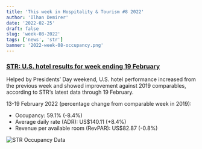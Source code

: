 ```yaml
---
title: 'This week in Hospitality & Tourism #8 2022'
author: 'Ilhan Demirer'
date: '2022-02-25'
draft: false
slug: 'week-08-2022'
tags: ['news', 'str']
banner: '2022-week-08-occupancy.png'
---
```


### [STR: U.S. hotel results for week ending 19 February](https://str.com/press-release/str-us-hotel-results-week-ending-19-february)

Helped by Presidents’ Day weekend, U.S. hotel performance increased from the previous week and showed improvement against 2019 comparables, according to STR‘s latest data through 19 February.

13-19 February 2022 (percentage change from comparable week in 2019):

- Occupancy: 59.1% (-8.4%)
- Average daily rate (ADR): US$140.11 (+8.4%)
- Revenue per available room (RevPAR): US$82.87 (-0.8%)

![STR Occupancy Data](/images/blogimages/2022-week-08-occupancy.png)
